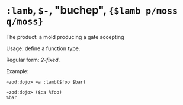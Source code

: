 # `:lamb`, `$-`, "buchep", `{$lamb p/moss q/moss}`

The product: a mold producing a gate accepting 

Usage: define a function type.

Regular form: *2-fixed*.

Example:
```
~zod:dojo> =a :lamb($foo $bar)

~zod:dojo> ($:a %foo)
%bar
```
